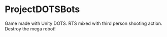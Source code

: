 # ProjectDOTSBots
Game made with Unity DOTS. RTS mixed with third person shooting action. Destroy the mega robot!
